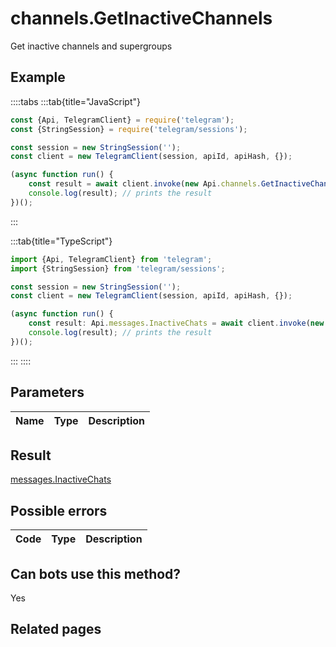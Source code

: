 # channels.GetInactiveChannels

Get inactive channels and supergroups



## Example

::::tabs
:::tab{title="JavaScript"}
```js
const {Api, TelegramClient} = require('telegram');
const {StringSession} = require('telegram/sessions');

const session = new StringSession('');
const client = new TelegramClient(session, apiId, apiHash, {});

(async function run() {
    const result = await client.invoke(new Api.channels.GetInactiveChannels({}));
    console.log(result); // prints the result
})();
```
:::

:::tab{title="TypeScript"}
```ts
import {Api, TelegramClient} from 'telegram';
import {StringSession} from 'telegram/sessions';

const session = new StringSession('');
const client = new TelegramClient(session, apiId, apiHash, {});

(async function run() {
    const result: Api.messages.InactiveChats = await client.invoke(new Api.channels.GetInactiveChannels({}));
    console.log(result); // prints the result
})();
```
:::
::::



## Parameters

| Name | Type | Description |
| :--: | ---- | ----------- |


## Result

[messages.InactiveChats](https://core.telegram.org/type/messages.InactiveChats)



## Possible errors

| Code | Type | Description |
| :--: | ---- | ----------- |


## Can bots use this method?

Yes

## Related pages


